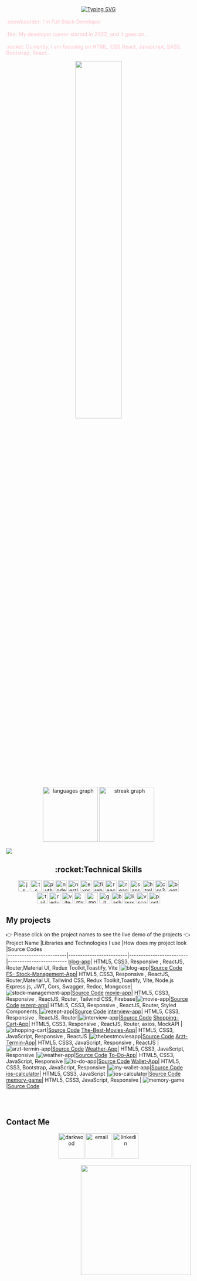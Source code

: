 ## 
<div align=center>
   <a href="https://git.io/typing-svg"><img src="https://readme-typing-svg.demolab.com?font=Fira+Code&size=35&duration=3500&pause=300&color=228B22&center=true&vCenter=true&width=500&lines=Hi🖐+I'm+Ayse;Welcome+to+my+profile!;Description+of+myself%3A;Full+Stack+Developer;" alt="Typing SVG" /></a>

</div>

<br>
<font color="pink"> :snowboarder: I'm Full Stack Developer</font>
</br>
<br>
<font color="pink"> :fire: My developer career started in 2022, and it goes on...</font>
</br>
<br>
<font color="pink"> :rocket: Currently, I am focusing on HTML, CSS,React, Javascript, SASS, Bootstrap, React...</font>
</br>




<p align="center">
  <img src="https://rishavanand.github.io/static/images/greetings.gif" align="center" style="width: 50%" />
 </p>
</br>


<div align="center">
  <img src="https://github-readme-stats.vercel.app/api/top-langs?username=ayseugurlu&locale=en&hide_title=false&layout=compact&card_width=320&langs_count=5&theme=dracula&hide_border=true&order=2" height="150" alt="languages graph"  />
  <img src="https://streak-stats.demolab.com?user=ayseugurlu&locale=en&mode=weekly&theme=dracula&hide_border=true&border_radius=5&order=3" height="150" alt="streak graph"  />
</div>

![](https://komarev.com/ghpvc/?username=ayseugurlu&style=flat-square)


<div align="center">
<h2 align="center">:rocket:Technical Skills</h2>

<img width="30px" alt="js" title="js" src="https://skillicons.dev/icons?i=js" />
<img width="30px" alt="ts" title="ts" src="https://skillicons.dev/icons?i=ts" />
<img width="30px" alt="python" title="python" src="https://skillicons.dev/icons?i=py&theme=light" />
<img width="30px" alt="nodejs" title="nodejs" src="https://skillicons.dev/icons?i=nodejs" />
<img width="30px" alt="nestjs" title="nestjs" src="https://skillicons.dev/icons?i=nestjs" />
<img width="30px" alt="expressjs" title="expressjs" src="https://skillicons.dev/icons?i=express" />
<img width="30px" alt="firebase" title="firebase" src="https://skillicons.dev/icons?i=firebase" />
<img width="30px" alt="react" title="react" src="https://skillicons.dev/icons?i=react" />
<img width="30px" alt="react  title="react native" src="https://cdn.jsdelivr.net/gh/devicons/devicon/icons/react/react-original.svg" />
<img width="30px" alt="sass" title="sass" src="https://skillicons.dev/icons?i=sass" />
<img width="30px" alt="html5" title="html5" src="https://skillicons.dev/icons?i=html" />
<img width="30px" alt="css3" title="css3" src="https://skillicons.dev/icons?i=css" />
<img width="30px" alt="bootstrap" title="bootstrap" src="https://skillicons.dev/icons?i=bootstrap" />
<br/>
<img width="30px" alt="tailwind" title="tailwind" src="https://skillicons.dev/icons?i=tailwind" />
<img width="30px" alt="redux" title="redux" src="https://skillicons.dev/icons?i=redux" />
<img width="30px" alt="vite" title="vite" src="https://skillicons.dev/icons?i=vite" />
<img width="30px" alt="mysql" title="mysql" src="https://skillicons.dev/icons?i=mysql" />
<img width="30px" alt="mongodb" title="mongodb" src="https://skillicons.dev/icons?i=mongodb" />
<img width="30px" alt="git" title="git" src="https://skillicons.dev/icons?i=git" />
<img width="30px" alt="bash" title="bash" src="https://skillicons.dev/icons?i=bash" />
<img width="30px" alt="linux" title="linux" src="https://skillicons.dev/icons?i=linux" />
<img width="30px" alt="vscode" title="vscode" src="https://skillicons.dev/icons?i=vscode" />
<img width="30px" alt="postman" title="postman" src="https://skillicons.dev/icons?i=postman" />
</div>

## My projects
👉 Please click on the project names to see the live demo of the projects 👈
  Project Name       |Libraries and Technologies I use     |How does my project look          |Source Codes       
:-------------------------|-------------------------|-------------------------|-------------------------
[blog-app](https://ayse-blog-app.vercel.app/)| HTML5, CSS3, Responsive , ReactJS, Router,Material UI, Redux Toolkit,Toastify, Vite |![blog-app](https://github.com/user-attachments/assets/80e17fba-4d68-4304-82d4-288146ce5725)|[Source Code](https://github.com/ayseugurlu/Blog-App)
[FS- Stock-Management-App](https://stock-management-5cwdan50f-ayses-projects-fcb4296c.vercel.app/)| HTML5, CSS3, Responsive , ReactJS, Router,Material UI, Tailwind CSS, Redux Toolkit,Toastify, Vite, Node.js Express.js, JWT, Cors, Swagger, Redoc, Mongoose|![stock-management-app](https://github.com/user-attachments/assets/816f8ff4-6dce-485b-bed4-3968f0394724)|[Source Code](https://github.com/ayseugurlu/Stock-Management-App)
[movie-app](https://movie-app-git-main-ayses-projects-fcb4296c.vercel.app/)| HTML5, CSS3, Responsive , ReactJS, Router, Tailwind CSS, Firebase|![movie-app](https://github.com/user-attachments/assets/f8cee121-68c5-4442-8551-d19ddf8067ae)|[Source Code](https://github.com/ayseugurlu/Movie-App)
[rezept-app](https://rezept-app.vercel.app/)| HTML5, CSS3, Responsive , ReactJS, Router, Styled Components,|![rezept-app](https://github.com/user-attachments/assets/09bca29a-405a-41f3-b209-a82a9a8455ee)|[Source Code](https://github.com/ayseugurlu/Rezept-App)
[interview-app](https://ayse-interview-app.netlify.app/)| HTML5, CSS3, Responsive , ReactJS, Router|![interview-app](https://github.com/user-attachments/assets/517f7a90-33ad-47da-966b-a8591c5d44d6)|[Source Code](https://github.com/ayseugurlu/Interview-App)
[Shopping-Cart-App](https://shopping-cart-bgoig79wp-ayses-projects-fcb4296c.vercel.app)| HTML5, CSS3, Responsive , ReactJS, Router, axios, MockAPI |![shopping-cart](https://github.com/user-attachments/assets/7f56302c-5a15-45e4-9b12-12ad4ab1ed33)|[Source Code](https://github.com/ayseugurlu/Shopping-Cart-App)
[The-Best-Movies-App](https://thebestmoviesapp.netlify.app/)| HTML5, CSS3, JavaScript, Responsive , ReactJS |![thebestmoviesapp](https://github.com/user-attachments/assets/173210ee-5fdd-412f-9be4-55a437ed5e7a)|[Source Code](https://github.com/ayseugurlu/The-Best-Movies-App)
[Arzt-Termin-App](https://arzt-termin-app.netlify.app/)| HTML5, CSS3, JavaScript, Responsive , ReactJS |![arzt-termin-app](https://github.com/user-attachments/assets/062661bd-de27-424c-98f8-00d974c20619)|[Source Code](https://github.com/ayseugurlu/Arzt-Termin-App)
[Weather-App](https://ayseugurlu.github.io/Weather-App/HTML-CSS/)| HTML5, CSS3, JavaScript, Responsive |![weather-app](https://github.com/user-attachments/assets/6b5d215e-eda9-4491-b3a1-dd6154aff55a)|[Source Code](https://github.com/ayseugurlu/Weather-App/tree/main)
[To-Do-App](https://ayseugurlu.github.io/To-Do-App/)| HTML5, CSS3, JavaScript, Responsive |![to-do-app](https://github.com/user-attachments/assets/aae38d6d-6bb0-4cce-999d-83b60cd60f55)|[Source Code](https://github.com/ayseugurlu/To-Do-App)
[Wallet-App](https://ayseugurlu.github.io/Wallet-App/)| HTML5, CSS3, Bootstrap, JavaScript, Responsive |![my-wallet-app](https://github.com/user-attachments/assets/ad6edd58-84e6-4a90-ac57-ec61bf66c2b1)|[Source Code](https://github.com/ayseugurlu/Wallet-App)
[ios-calculator](https://ayseugurlu.github.io/ios-calculator/)| HTML5, CSS3, JavaScript |![ios-calculator](https://github.com/user-attachments/assets/c6bcc9d0-94d4-46ae-b5c9-80a0f0609e5e)|[Source Code](https://github.com/ayseugurlu/ios-calculator)
[memory-game](https://ayseugurlu.github.io/Memory-Game/)| HTML5, CSS3, JavaScript, Responsive |   ![memory-game](https://github.com/user-attachments/assets/9df95f0f-fb47-4369-a0fb-6b6070a7d0c3)|[Source Code](https://github.com/ayseugurlu/Memory-Game)


</div>
</br>
<br>

      
## Contact Me

<p align="center">
  <a href="https://www.xing.com/profile/Ayse_Ugurlu078793/web_profiles"><img src="https://img.icons8.com/?size=100&id=13979&format=png&color=000000" alt="darkwood"  width="70" height="70"/></a>
  <a href="mailto:ayseugurlu9135@gmail.com" target="_blank"><img src="https://img.icons8.com/color/96/000000/gmail.png" alt="email"  width="70" height="70"/></a>
  <a href="https://www.linkedin.com/in/ayse-ugurlu/" target="_blank"><img src="https://img.icons8.com/color/96/000000/linkedin.png" alt="linkedin" width="70" height="70"/></a>
</p>

<p align="right">
  <img src="https://camo.githubusercontent.com/58502bc6910820c71f8cd9f3a6640c7d5374b4f752d4fdc5c4e79bdbd4fe4726/68747470733a2f2f6d656469612e67697068792e636f6d2f6d656469612f62634b6d49576b554d436a566d2f67697068792e676966" align="right" style="width:300px" />
 </p>

 
<!--
*ayseugurlu/ayseugurlu* is a :sparkles: special :sparkles: repository because its README.md (this file) appears on your GitHub profile.
Here are some ideas to get you started:
- :telescope: I'
-->
